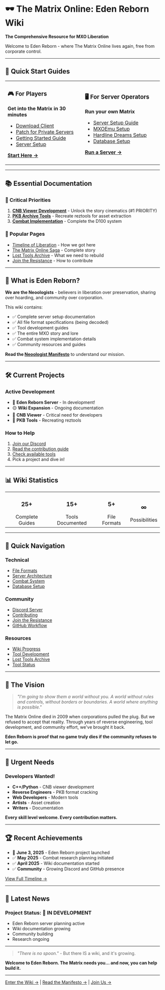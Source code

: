 # 🕶️ The Matrix Online: Eden Reborn Wiki
**The Comprehensive Resource for MXO Liberation**

Welcome to Eden Reborn - where The Matrix Online lives again, free from corporate control.

---

## 🚀 Quick Start Guides

<table>
<tr>
<td width="50%">

### 🎮 For Players
**Get into the Matrix in 30 minutes**
- [Download Client](01-getting-started/index#prerequisites)
- [Patch for Private Servers](02-server-setup/client-patches)
- [Getting Started Guide](01-getting-started/index)
- [Server Setup](02-server-setup/index)

[**Start Here →**](01-getting-started/index)

</td>
<td width="50%">

### 🖥️ For Server Operators
**Run your own Matrix**
- [Server Setup Guide](02-server-setup/index)
- [MXOEmu Setup](02-server-setup/mxoemu-setup)
- [Hardline Dreams Setup](02-server-setup/hardline-dreams-setup)
- [Database Setup](02-server-setup/database-setup)

[**Run a Server →**](02-server-setup/index)

</td>
</tr>
</table>

---

## 📚 Essential Documentation

### 🔴 Critical Priorities
1. **[CNB Viewer Development](04-tools-modding/cnb-viewer-development)** - Unlock the story cinematics (#1 PRIORITY)
2. **[PKB Archive Tools](03-technical-docs/file-formats/pkb-archives)** - Recreate reztools for asset extraction
3. **[Combat Implementation](06-gameplay-systems/combat/ida-pro-analysis)** - Complete the D100 system

### 📖 Popular Pages
- [Timeline of Liberation](01-getting-started/timeline-of-liberation) - How we got here
- [The Matrix Online Saga](05-game-content/story/the-matrix-online-saga) - Complete story
- [Lost Tools Archive](04-tools-modding/lost-tools-archive) - What we need to rebuild
- [Join the Resistance](08-community/join-the-resistance) - How to contribute

---

## 🌟 What is Eden Reborn?

**We are the Neoologists** - believers in liberation over preservation, sharing over hoarding, and community over corporation.

This wiki contains:
- ✅ Complete server setup documentation
- ✅ All file format specifications (being decoded)
- ✅ Tool development guides
- ✅ The entire MXO story and lore
- ✅ Combat system implementation details
- ✅ Community resources and guides

**Read the [Neoologist Manifesto](00-manifesto/neoologist-manifesto)** to understand our mission.

---

## 🛠️ Current Projects

### Active Development
- 🚧 **Eden Reborn Server** - In development!
- 🟡 **Wiki Expansion** - Ongoing documentation
- 🔴 **CNB Viewer** - Critical need for developers
- 🔴 **PKB Tools** - Recreating reztools

### How to Help
1. [Join our Discord](https://discord.gg/3QXTAGB9)
2. [Read the contribution guide](08-community/contribution-framework)
3. [Check available tools](04-tools-modding/available-tools-catalog)
4. Pick a project and dive in!

---

## 📊 Wiki Statistics

<table>
<tr>
<td align="center"><h3>25+</h3>Complete Guides</td>
<td align="center"><h3>15+</h3>Tools Documented</td>
<td align="center"><h3>5+</h3>File Formats</td>
<td align="center"><h3>∞</h3>Possibilities</td>
</tr>
</table>

---

## 🔗 Quick Navigation

### Technical
- [File Formats](03-technical-docs/file-formats/index)
- [Server Architecture](03-technical/server-architecture)
- [Combat System](06-gameplay-systems/combat/ida-pro-analysis)
- [Database Setup](02-server-setup/database-setup)

### Community
- [Discord Server](https://discord.gg/3QXTAGB9)
- [Contributing](08-community/contribution-framework)
- [Join the Resistance](08-community/join-the-resistance)
- [GitHub Workflow](08-community/github-workflow-standards)

### Resources
- [Wiki Progress](WIKI_PROGRESS)
- [Tool Development](04-tools-modding/tool-development-guide)
- [Lost Tools Archive](04-tools-modding/lost-tools-archive)
- [Tool Status](04-tools-modding/available-tools-catalog)

---

## 💭 The Vision

> *"I'm going to show them a world without you. A world without rules and controls, without borders or boundaries. A world where anything is possible."*

The Matrix Online died in 2009 when corporations pulled the plug. But we refused to accept that reality. Through years of reverse engineering, tool development, and community effort, we've brought it back.

**Eden Reborn is proof that no game truly dies if the community refuses to let go.**

---

## 🚨 Urgent Needs

### Developers Wanted!
- **C++/Python** - CNB viewer development
- **Reverse Engineers** - PKB format cracking
- **Web Developers** - Modern tools
- **Artists** - Asset creation
- **Writers** - Documentation

**Every skill level welcome. Every contribution matters.**

---

## 🏆 Recent Achievements

- 🚧 **June 3, 2025** - Eden Reborn project launched
- ✅ **May 2025** - Combat research planning initiated
- ✅ **April 2025** - Wiki documentation started
- ✅ **Community** - Growing Discord and GitHub presence

[View Full Timeline →](01-getting-started/timeline-of-liberation)

---

## 📢 Latest News

### Project Status: 🚧 IN DEVELOPMENT
- Eden Reborn server planning active
- Wiki documentation growing
- Community building
- Research ongoing

---

> *"There is no spoon."* - But there IS a wiki, and it's growing.

**Welcome to Eden Reborn. The Matrix needs you... and now, you can help build it.**

---

[Enter the Wiki →](01-getting-started/index) | [Read the Manifesto →](00-manifesto/neoologist-manifesto) | [Join Us →](08-community/join-the-resistance)
